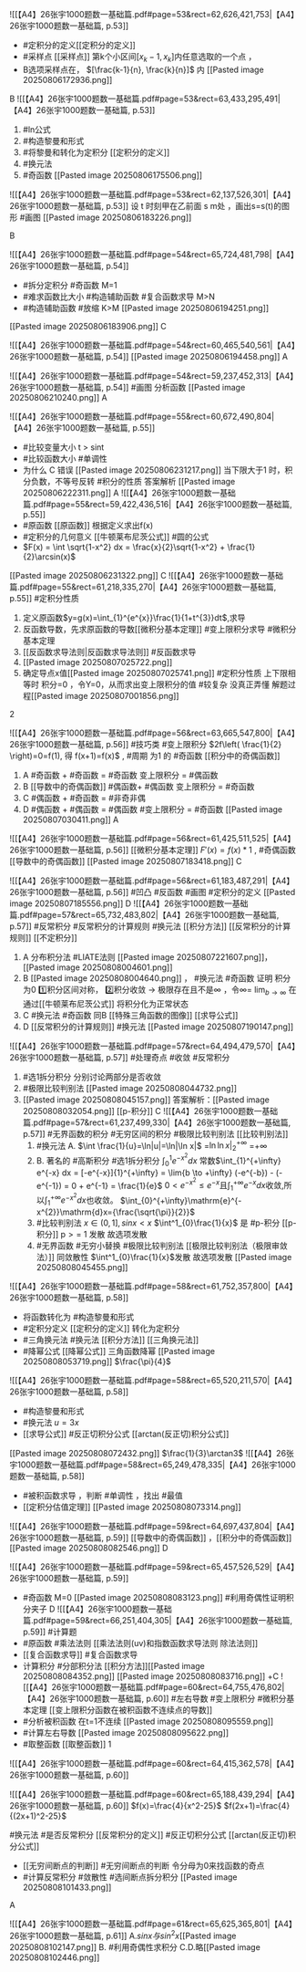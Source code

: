 ![[【A4】26张宇1000题数一基础篇.pdf#page=53&rect=62,626,421,753|【A4】26张宇1000题数一基础篇, p.53]]
- #定积分的定义[[定积分的定义]] 
- #采样点 [[采样点]] 第k个小区间$[x_k-1,x_k]$内任意选取的一个点 ，
- B选项采样点在， $[\frac{k-1}{n}, \frac{k}{n}]$ 内
[[Pasted image 20250806172936.png]]


 B
![[【A4】26张宇1000题数一基础篇.pdf#page=53&rect=63,433,295,491|【A4】26张宇1000题数一基础篇, p.53]]
1. #ln公式 
2. #构造黎曼和形式 
3. #将黎曼和转化为定积分 [[定积分的定义]]
4.  #换元法 
5. #奇函数 
[[Pasted image 20250806175506.png]]


![[【A4】26张宇1000题数一基础篇.pdf#page=53&rect=62,137,526,301|【A4】26张宇1000题数一基础篇, p.53]]
设 t 时刻甲在乙前面 s m处 ，画出s=s(t)的图形
#画图 
[[Pasted image 20250806183226.png]]

B


![[【A4】26张宇1000题数一基础篇.pdf#page=54&rect=65,724,481,798|【A4】26张宇1000题数一基础篇, p.54]]
- #拆分定积分 #奇函数 M=1 
- #难求函数比大小 #构造辅助函数 #复合函数求导    M>N
-  #构造辅助函数    #放缩 K>M [[Pasted image 20250806194251.png]]


[[Pasted image 20250806183906.png]]
C


![[【A4】26张宇1000题数一基础篇.pdf#page=54&rect=60,465,540,561|【A4】26张宇1000题数一基础篇, p.54]]
[[Pasted image 20250806194458.png]]
A


![[【A4】26张宇1000题数一基础篇.pdf#page=54&rect=59,237,452,313|【A4】26张宇1000题数一基础篇, p.54]]
#画图 分析函数 
[[Pasted image 20250806210240.png]]
A

![[【A4】26张宇1000题数一基础篇.pdf#page=55&rect=60,672,490,804|【A4】26张宇1000题数一基础篇, p.55]]
- #比较变量大小  t > sint 
- #比较函数大小 #单调性  
- 为什么 C 错误 [[Pasted image 20250806231217.png]] 当下限大于1 时，积分负数，不等号反转 #积分的性质
答案解析 [[Pasted image 20250806222311.png]]
A 
![[【A4】26张宇1000题数一基础篇.pdf#page=55&rect=59,422,436,516|【A4】26张宇1000题数一基础篇, p.55]]
- #原函数 [[原函数]] 根据定义求出f(x)
- #定积分的几何意义 [[牛顿莱布尼茨公式]] #圆的公式
- $F(x) = \int \sqrt{1-x^2} dx = \frac{x}{2}\sqrt{1-x^2} + \frac{1}{2}\arcsin(x)$ 

[[Pasted image 20250806231322.png]]
C
![[【A4】26张宇1000题数一基础篇.pdf#page=55&rect=61,218,335,270|【A4】26张宇1000题数一基础篇, p.55]]
  #定积分性质 
1. 定义原函数$y=g(x)=\int_{1}^{e^{x}}\frac{1}{1+t^{3}}dt$,求导 
2. 反函数导数，先求原函数的导数[[微积分基本定理]] #变上限积分求导 #微积分基本定理
3. [[反函数求导法则|反函数求导法则]]   #反函数求导
4. [[Pasted image 20250807025722.png]] 
5. 确定导点x值[[Pasted image 20250807025741.png]] #定积分性质 上下限相等时 积分=0 ，令Y=0，从而求出变上限积分的值
#较复杂 没真正弄懂 
解题过程[[Pasted image 20250807001856.png]]

2

![[【A4】26张宇1000题数一基础篇.pdf#page=56&rect=63,665,547,800|【A4】26张宇1000题数一基础篇, p.56]]
#技巧类 #变上限积分 
$2f\left( \frac{1}{2} \right)=0=f(1), 得 f(x+1)=f(x)$ , #周期 为1 的 #奇函数  [[积分中的奇偶函数]]
1. A #奇函数 + #奇函数 = #奇函数  变上限积分 = #偶函数
2. B  [[导数中的奇偶函数]] #偶函数+ #偶函数 变上限积分 = #奇函数
3. C #偶函数 +  #奇函数 =  #非奇非偶  
4. D #偶函数 + #偶函数  = #偶函数 #变上限积分 = #奇函数 
[[Pasted image 20250807030411.png]]
A

![[【A4】26张宇1000题数一基础篇.pdf#page=56&rect=61,425,511,525|【A4】26张宇1000题数一基础篇, p.56]]
[[微积分基本定理]] $F'(x)=f(x)*1$ , 
#奇偶函数 [[导数中的奇偶函数]] 
[[Pasted image 20250807183418.png]]
C

![[【A4】26张宇1000题数一基础篇.pdf#page=56&rect=61,183,487,291|【A4】26张宇1000题数一基础篇, p.56]]
#凹凸 #反函数 #画图 #定积分的定义 
[[Pasted image 20250807185556.png]]
D
![[【A4】26张宇1000题数一基础篇.pdf#page=57&rect=65,732,483,802|【A4】26张宇1000题数一基础篇, p.57]]
 #反常积分 #反常积分的计算规则  #换元法 [[积分方法]]   [[反常积分的计算规则]] [[不定积分]]  
1. A 分布积分法 #LIATE法则 [[Pasted image 20250807221607.png]]，[[Pasted image 20250808004601.png]]
2. B [[Pasted image 20250808004640.png]] ， #换元法 #奇函数  证明 积分为0 1️⃣积分区间对称， 2️⃣积分收敛 -> 极限存在且不是∞ ，令∞= $\lim_{ b \to \infty }$ 在通过[[牛顿莱布尼茨公式]] 将积分化为正常状态
3. C #换元法 #奇函数 同B [[特殊三角函数的图像]] [[求导公式]]
4. D [[反常积分的计算规则]] #换元法 
[[Pasted image 20250807190147.png]]

![[【A4】26张宇1000题数一基础篇.pdf#page=57&rect=64,494,479,570|【A4】26张宇1000题数一基础篇, p.57]]
#处理奇点 #收敛 #反常积分 
1. #选1拆分积分 分别讨论两部分是否收敛
2. #极限比较判别法 [[Pasted image 20250808044732.png]]
3. [[Pasted image 20250808045157.png]]
答案解析：[[Pasted image 20250808032054.png]]
[[p-积分]]
C
![[【A4】26张宇1000题数一基础篇.pdf#page=57&rect=61,237,499,330|【A4】26张宇1000题数一基础篇, p.57]]
#无界函数的积分 #无穷区间的积分 #极限比较判别法 [[比较判别法]]
	1. #换元法 A. $\int \frac{1}{u}=\ln|u|=\ln|\ln x|$ =$\ln \ln x|_{2}^{+\infty}$  =$+\infty$ 
	2.  B. 著名的 #高斯积分 #选1拆分积分 $\int^1_{0}e^{-x^2}dx$ 常数$\int_{1}^{+\infty} e^{-x} dx = [-e^{-x}]{1}^{+\infty} = \lim{b \to +\infty} (-e^{-b}) - (-e^{-1}) = 0 + e^{-1} = \frac{1}{e}$ $0<e^{-x^2}\leq e^{-x}\text{且}\int_1^{+\infty}e^{-x}dx\text{收敛,所以}\int_1^{+\infty}e^{-x^2}dx\text{也收敛。}$ $\int_{0}^{+\infty}\mathrm{e}^{-x^{2}}\mathrm{d}x={\frac{\sqrt{\pi}}{2}}$
	3. #比较判别法 $x \in (0,1],sinx < x$  $\int^1_{0}\frac{1}{x}$ 是 #p-积分 [[p-积分]] p$>=$ 1 发散 故选项发散
	4. #无界函数 #无穷小替换 #极限比较判别法  [[极限比较判别法（极限审敛法）]] 同敛散性  $\int^1_{0}\frac{1}{x}$发散 故选项发散
[[Pasted image 20250808045455.png]]


![[【A4】26张宇1000题数一基础篇.pdf#page=58&rect=61,752,357,800|【A4】26张宇1000题数一基础篇, p.58]]
- 将函数转化为 #构造黎曼和形式  
- #定积分定义 [[定积分的定义]] 转化为定积分
- #三角换元法 #换元法  [[积分方法]]  [[三角换元法]] 
- #降幂公式 [[降幂公式]] 三角函数降幂 
[[Pasted image 20250808053719.png]]
$\frac{\pi}{4}$

![[【A4】26张宇1000题数一基础篇.pdf#page=58&rect=65,520,211,570|【A4】26张宇1000题数一基础篇, p.58]]
 - #构造黎曼和形式 
 - #换元法 $u=3x$
 - [[求导公式]] #反正切积分公式 [[arctan(反正切)积分公式]]
 
[[Pasted image 20250808072432.png]]
$\frac{1}{3}\arctan3$
![[【A4】26张宇1000题数一基础篇.pdf#page=58&rect=65,249,478,335|【A4】26张宇1000题数一基础篇, p.58]]
-  #被积函数求导 ，判断 #单调性 ，找出 #最值  
- [[定积分估值定理]] 
[[Pasted image 20250808073314.png]]


![[【A4】26张宇1000题数一基础篇.pdf#page=59&rect=64,697,437,804|【A4】26张宇1000题数一基础篇, p.59]]
[[导数中的奇偶函数]] ，[[积分中的奇偶函数]]
[[Pasted image 20250808082546.png]]
D


![[【A4】26张宇1000题数一基础篇.pdf#page=59&rect=65,457,526,529|【A4】26张宇1000题数一基础篇, p.59]]
- #奇函数 M=0
[[Pasted image 20250808083123.png]] #利用奇偶性证明积分夹子 
D
![[【A4】26张宇1000题数一基础篇.pdf#page=59&rect=66,251,404,305|【A4】26张宇1000题数一基础篇, p.59]]
#计算题 
- #原函数 #乘法法则  [[乘法法则(uv)和指数函数求导法则 除法法则]] 
- [[复合函数求导]] #复合函数求导  
- 计算积分 #分部积分法 [[积分方法]][[Pasted image 20250808084352.png]]
[[Pasted image 20250808083716.png]] 
+C
![[【A4】26张宇1000题数一基础篇.pdf#page=60&rect=64,755,476,802|【A4】26张宇1000题数一基础篇, p.60]]
#左右导数 #变上限积分 #微积分基本定理 [[变上限积分函数在被积函数不连续点的导数]]
- #分析被积函数   在t=1不连续 [[Pasted image 20250808095559.png]]
- #计算左右导数 [[Pasted image 20250808095622.png]]
- #取整函数 [[取整函数]]
1

![[【A4】26张宇1000题数一基础篇.pdf#page=60&rect=64,415,362,578|【A4】26张宇1000题数一基础篇, p.60]]



![[【A4】26张宇1000题数一基础篇.pdf#page=60&rect=65,188,439,294|【A4】26张宇1000题数一基础篇, p.60]]
$f(x)=\frac{4}{x^2-25}$ $f(2x+1)=\frac{4}{(2x+1)^2-25}$

#换元法 #是否反常积分  [[反常积分的定义]]
#反正切积分公式 [[arctan(反正切)积分公式]]
- [[无穷间断点的判断]]  #无穷间断点的判断 令分母为0来找函数的奇点
- #计算反常积分 #敛散性 #选间断点拆分积分 [[Pasted image 20250808101433.png]]

A


![[【A4】26张宇1000题数一基础篇.pdf#page=61&rect=65,625,365,801|【A4】26张宇1000题数一基础篇, p.61]]
A.$sinx 与sin^2x$[[Pasted image 20250808102147.png]]
B. #利用奇偶性求积分 
C.D.略[[Pasted image 20250808102446.png]]


